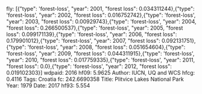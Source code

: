 fly: [{"type": 'forest-loss', "year": 2001, "forest loss": 0.034311244},{"type": 'forest-loss', "year": 2002, "forest loss": 0.016752742},{"type": 'forest-loss', "year": 2003, "forest loss": 0.00929743},{"type": 'forest-loss', "year": 2004, "forest loss": 0.266500537},{"type": 'forest-loss', "year": 2005, "forest loss": 0.099171139},{"type": 'forest-loss', "year": 2006, "forest loss": 0.179901012},{"type": 'forest-loss', "year": 2007, "forest loss": 0.092131751},{"type": 'forest-loss', "year": 2008, "forest loss": 0.051654604},{"type": 'forest-loss', "year": 2009, "forest loss": 0.044311915},{"type": 'forest-loss', "year": 2010, "forest loss": 0.017759335},{"type": 'forest-loss', "year": 2011, "forest loss": 0.0},{"type": 'forest-loss', "year": 2012, "forest loss": 0.019102303}]
wdpaid: 2016
hf09: 5.9625
Author: IUCN, UQ and WCS
hfcg: 0.4116
Tags: Croatia
fc: 242.6690358
Title: Plitvice Lakes National Park
Year: 1979
Date: 2017
hf93: 5.554
